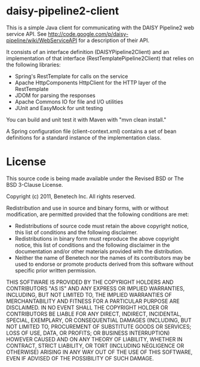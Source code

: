 daisy-pipeline2-client
======================

This is a simple Java client for communicating with the DAISY Pipeline2 web service API. See http://code.google.com/p/daisy-pipeline/wiki/WebServiceAPI for a description of their API.

It consists of an interface definition (DAISYPipeline2Client) and an implementation of that interface (RestTemplatePipeline2Client) that relies on the following libraries:
* Spring's RestTemplate for calls on the service
* Apache HttpComponents HttpClient for the HTTP layer of the RestTemplate
* JDOM for parsing the responses
* Apache Commons IO for file and I/O utilities
* JUnit and EasyMock for unit testing

You can build and unit test it with Maven with "mvn clean install." 

A Spring configuration file (client-context.xml) contains a set of bean definitions for a standard instance of the implementation class.

License
=======

This source code is being made available under the Revised BSD or The BSD 3-Clause License.

Copyright (c) 2011, Benetech Inc.
All rights reserved.

Redistribution and use in source and binary forms, with or without modification, are permitted provided that the following conditions are met:

- Redistributions of source code must retain the above copyright notice, this list of conditions and the following disclaimer.
- Redistributions in binary form must reproduce the above copyright notice, this list of conditions and the following disclaimer in the documentation and/or other materials provided with the distribution.
- Neither the name of Benetech nor the names of its contributors may be used to endorse or promote products derived from this software without specific prior written permission.

THIS SOFTWARE IS PROVIDED BY THE COPYRIGHT HOLDERS AND CONTRIBUTORS "AS IS" AND ANY EXPRESS OR IMPLIED WARRANTIES, INCLUDING, BUT NOT LIMITED TO, THE IMPLIED WARRANTIES OF MERCHANTABILITY AND FITNESS FOR A PARTICULAR PURPOSE ARE DISCLAIMED. IN NO EVENT SHALL THE COPYRIGHT HOLDER OR CONTRIBUTORS BE LIABLE FOR ANY DIRECT, INDIRECT, INCIDENTAL, SPECIAL, EXEMPLARY, OR CONSEQUENTIAL DAMAGES (INCLUDING, BUT NOT LIMITED TO, PROCUREMENT OF SUBSTITUTE GOODS OR SERVICES; LOSS OF USE, DATA, OR PROFITS; OR BUSINESS INTERRUPTION) HOWEVER CAUSED AND ON ANY THEORY OF LIABILITY, WHETHER IN CONTRACT, STRICT LIABILITY, OR TORT (INCLUDING NEGLIGENCE OR OTHERWISE) ARISING IN ANY WAY OUT OF THE USE OF THIS SOFTWARE, EVEN IF ADVISED OF THE POSSIBILITY OF SUCH DAMAGE.